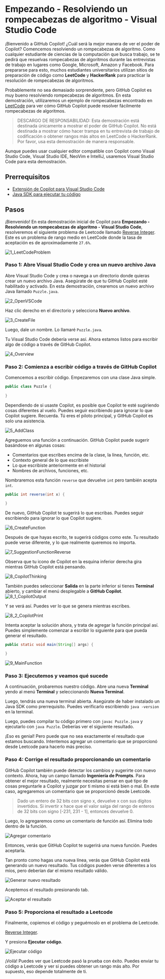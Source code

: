 # Empezando - Resolviendo un rompecabezas de algoritmo - Visual Studio Code

¡Bienvenido a GitHub Copilot! ¿Cuál será la mejor manera de ver el poder de Copilot? Comencemos resolviendo un rompecabezas de algoritmo. Como cualquier estudiante de ciencias de la computación que busca trabajo, se te pedirá que resuelvas rompecabezas de algoritmos durante las entrevistas de trabajo en lugares como Google, Microsoft, Amazon y Facebook. Para prepararse para esto, muchos estudiantes universitarios utilizan sitios de preparación de código como **LeetCode** y **HackerRank** para practicar la resolución de rompecabezas de algoritmos.

Probablemente no sea demasiado sorprendente, pero GitHub Copilot es muy bueno resolviendo rompecabezas de algoritmos. En esta demostración, utilizaremos un ejemplo de rompecabezas encontrado en [LeetCode](https://leetcode.com/) para ver cómo GitHub Copilot puede resolver fácilmente rompecabezas de algoritmos.

> DESCARGO DE RESPONSABILIDAD: Esta demostración está destinada únicamente a mostrar el poder de GitHub Copilot. No está destinada a mostrar cómo hacer trampa en tu entrevista de trabajo de codificación o obtener rangos más altos en LeetCode o HackerRank. Por favor, usa esta demostración de manera responsable.

Aunque puedes usar cualquier editor compatible con Copilot como Visual Studio Code, Visual Studio IDE, NeoVim e IntelliJ, usaremos Visual Studio Code para esta demostración.


## Prerrequisitos

- [Extensión de Copilot para Visual Studio Code](https://code.visualstudio.com/download)
- [Java SDK para ejecutar tu código](https://www.oracle.com/java/technologies/javase-downloads.html)

## Pasos

¡Bienvenido! En esta demostración inicial de Copilot para **Empezando - Resolviendo un rompecabezas de algoritmo - Visual Studio Code**, resolveremos el siguiente problema de Leetcode llamado [Reverse Integer](https://leetcode.com/problems/reverse-integer/). Este es un problema de rango medio en LeetCode donde la tasa de aceptación es de aproximadamente `27.6%`.

![1_LeetCodeProblem](https://github.com/user-attachments/assets/1a2e42ea-7718-43e6-9168-7860135f83f8)

### Paso 1: Abre Visual Studio Code y crea un nuevo archivo Java

Abre Visual Studio Code y crea o navega a un directorio donde quieras crear un nuevo archivo Java. Asegúrate de que tu GitHub Copilot esté habilitado y activado. En esta demostración, crearemos un nuevo archivo Java llamado `Puzzle.java`.

![2_OpenVSCode](https://github.com/user-attachments/assets/81b41f3d-987a-49b0-9bbb-c49e8b8bb1e8)

Haz clic derecho en el directorio y selecciona **Nuevo archivo**.

![3_CreateFile](https://github.com/user-attachments/assets/ac33a266-b523-4d14-bf05-64dbc8f50465)

Luego, dale un nombre. Lo llamaré `Puzzle.java`.

Tu Visual Studio Code debería verse así. Ahora estamos listos para escribir algo de código a través de GitHub Copilot.

![4_Overview](https://github.com/user-attachments/assets/abcdf470-2143-4338-95e7-5c6344626456)


### Paso 2: Comienza a escribir código a través de GitHub Copilot

Comencemos a escribir código. Empezaremos con una clase Java simple.

```java
public class Puzzle {
    
}
```

Dependiendo de si usaste Copilot, es posible que Copilot te esté sugiriendo cosas diferentes al vuelo. Puedes seguir escribiendo para ignorar lo que Copilot sugiere. Recuerda. Tú eres el piloto principal, y GitHub Copilot es solo una asistencia.

![5_AddClass](https://github.com/user-attachments/assets/4b279f70-d25e-45e9-a223-6d507a55cb91)


Agreguemos una función a continuación. GitHub Copilot puede sugerir basándose en algunas cosas:

- Comentarios que escribes encima de la clase, la línea, función, etc.
- Contexto general de lo que escribiste
- Lo que escribiste anteriormente en el historial
- Nombres de archivos, funciones, etc.

Nombraremos esta función `reverse` que devuelve `int` pero también acepta `int`.

```java
public int reverse(int x) {

}
```

De nuevo, GitHub Copilot te sugerirá lo que escribas. Puedes seguir escribiendo para ignorar lo que Copilot sugiere.

![6_CreateFunction](https://github.com/user-attachments/assets/4d4d9c86-9b28-4113-9655-06f849ded341)


Después de que hayas escrito, te sugerirá códigos como este. Tu resultado puede verse diferente, y lo que realmente queremos no importa.

![7_SuggestionFunctionReverse](https://github.com/user-attachments/assets/5473deb6-0ae6-4e16-99af-e0db70035dad)


Observa que tu icono de Copilot en la esquina inferior derecha gira mientras GitHub Copilot está pensando.

![8_CopilotThinking](https://github.com/user-attachments/assets/e93ec86e-1c0d-4893-a7d5-4e7e9ad0e321)


También puedes seleccionar **Salida** en la parte inferior si tienes **Terminal** abierto, y cambiar el menú desplegable a **GitHub Copilot**.
![8_1_CopilotOutput](https://github.com/user-attachments/assets/0b08e6cf-1365-4d97-8990-6568515179c0)


Y se verá así. Puedes ver lo que se genera mientras escribes.

![8_2_CopilotPrint](https://github.com/user-attachments/assets/92e58094-f3eb-4657-984e-6b674c699b20)


Intenta aceptar la solución ahora, y trata de agregar la función principal así. Puedes simplemente comenzar a escribir lo siguiente para que pueda generar el resultado.

```java
public static void main(String[] args) {
    
}
```

![9_MainFunction](https://github.com/user-attachments/assets/f01b7124-ccc3-4578-acad-c64fa0b3eb72)


### Paso 3: Ejecutemos y veamos qué sucede

A continuación, probaremos nuestro código. Abre una nueva **Terminal** yendo al menú **Terminal** y seleccionando **Nueva Terminal**.

Luego, tendrás una nueva terminal abierta. Asegúrate de haber instalado un Java SDK como prerrequisito. Puedes verificarlo escribiendo `java -version` en la terminal.

Luego, puedes compilar tu código primero con `javac Puzzle.java` y ejecutarlo con `java Puzzle`. Deberías ver el siguiente resultado.

¡Eso es genial! Pero puede que no sea exactamente el resultado que estamos buscando. Intentemos agregar un comentario que se proporcionó desde Leetcode para hacerlo más preciso.

### Paso 4: Corrige el resultado proporcionando un comentario

GitHub Copilot también puede detectar los cambios y sugerirte con nuevo contexto. Ahora, hay un campo llamado **Ingeniería de Prompts**. Para obtener el mejor resultado, realmente necesitas pensar en qué tipo de cosas preguntarle a Copilot y juzgar por ti mismo si está bien o mal. En este caso, agregaremos un comentario que se proporcionó desde Leetcode.

> Dado un entero de 32 bits con signo x, devuelve x con sus dígitos invertidos. Si invertir x hace que el valor salga del rango de enteros de 32 bits con signo [-231, 231 - 1], entonces devuelve 0.

Luego, lo agregaremos como un comentario de función así. Elimina todo dentro de la función.

![Agregar comentario](./images/13_AddComment.jpg)

Entonces, verás que GitHub Copilot te sugerirá una nueva función. Puedes aceptarla.

Tan pronto como hagas una nueva línea, verás que GitHub Copilot está generando un nuevo resultado. Tus códigos pueden verse diferentes a los míos, pero deberían dar el mismo resultado válido.

![Generar nuevo resultado](./images/14_GenerateNewResult.jpg)

Aceptemos el resultado presionando tab.

![Aceptar el resultado](./images/15_AcceptResult.jpg)

### Paso 5: Proporciona el resultado a Leetcode

Finalmente, copiemos el código y peguémoslo en el problema de Leetcode.

[Reverse Integer](https://leetcode.com/problems/reverse-integer/).

Y presiona **Ejecutar código**.

![Ejecutar código](./images/16_LeetCodePass.jpg)

¡Voilà! Puedes ver que Leetcode pasó la prueba con éxito. Puedes enviar tu código a Leetcode y ver si puedes obtener un rango más alto. Por supuesto, eso depende totalmente de ti.
